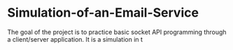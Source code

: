 # Simulation-of-an-Email-Service
The goal of the project is to practice basic socket API programming through a client/server application. It is a simulation in t
